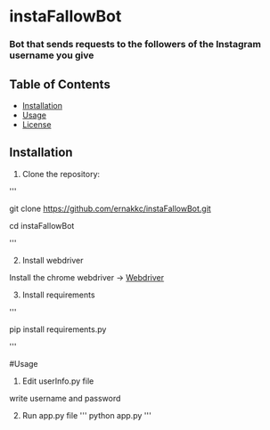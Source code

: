 # instaFallowBot
### Bot that sends requests to the followers of the Instagram username you give

## Table of Contents
- [Installation](#installation)
- [Usage](#usage)
- [License](#license)

## Installation

1. Clone the repository:

'''

git clone https://github.com/ernakkc/instaFallowBot.git

cd instaFallowBot

'''

2. Install webdriver

Install the chrome webdriver ->  [Webdriver](https://chromedriver.chromium.org/downloads)

3. Install requirements

'''

pip install requirements.py

'''


#Usage
1. Edit userInfo.py file

write username and password

2. Run app.py file
'''
python app.py
'''
